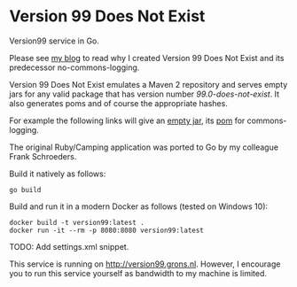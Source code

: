 # Version 99 Does Not Exist

Version99 service in Go.

Please see [my blog](http://day-to-day-stuff.blogspot.com/2007/10/announcement-version-99-does-not-exist.html) to read why I created Version 99 Does Not Exist and its predecessor no-commons-logging.

Version 99 Does Not Exist emulates a Maven 2 repository and serves empty jars for any valid package that has version number *99.0-does-not-exist*. It also generates poms and of course the appropriate hashes.

For example the following links will give an [empty jar](http://version99.grons.nl/mvn2/commons-logging/commons-logging/99.0-does-not-exist/commons-logging-99.0-does-not-exist.jar), its [pom](http://version99.grons.nl/mvn2/commons-logging/commons-logging/99.0-does-not-exist/commons-logging-99.0-does-not-exist.pom) for commons-logging.</p>

The original Ruby/Camping application was ported to Go by my colleague Frank Schroeders.

Build it natively as follows:

    go build
    
Build and run it in a modern Docker as follows (tested on Windows 10):

    docker build -t version99:latest .
    docker run -it --rm -p 8080:8080 version99:latest

TODO:  Add settings.xml snippet.


This service is running on http://version99.grons.nl. However, I encourage you to run this service yourself as bandwidth to my machine is limited.
